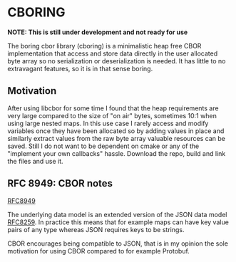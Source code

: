 # CBORING

**NOTE: This is still under development and not ready for use**

The boring cbor library (cboring) is a minimalistic heap free CBOR
implementation that access and store data directly in the user
allocated byte array so no serialization or deserialization is
needed. It has little to no extravagant features, so it is in that
sense boring.

## Motivation

After using libcbor for some time I found that the heap requirements
are very large compared to the size of "on air" bytes, sometimes 10:1
when using large nested maps.  In this use case I rarely access and
modify variables once they have been allocated so by adding values in
place and similarly extract values from the raw byte array valuable
resources can be saved. Still I do not want to be dependent on cmake
or any of the "implement your own callbacks" hassle. Download the
repo, build and link the files and use it.
   
## RFC 8949: CBOR notes

[RFC8949](https://www.rfc-editor.org/rfc/rfc8949.htm)

The underlying data model is an extended version of the JSON data
model
[RFC8259](https://www.rfc-editor.org/rfc/rfc8949.html#RFC8259). In
practice this means that for example maps can have key value pairs of
any type whereas JSON requires keys to be strings.

CBOR encourages being compatible to JSON, that is in my opinion the
sole motivation for using CBOR compared to for example Protobuf.
